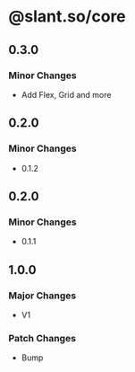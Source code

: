 # @slant.so/core

## 0.3.0

### Minor Changes

- Add Flex, Grid and more

## 0.2.0

### Minor Changes

- 0.1.2

## 0.2.0

### Minor Changes

- 0.1.1

## 1.0.0

### Major Changes

- V1

### Patch Changes

- Bump
